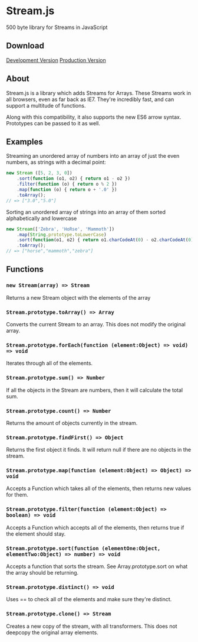 # Stream.js
500 byte library for Streams in JavaScript

## Download

[Development Version](src/stream.js) [Production Version](src/stream.prod.min.js)

## About

Stream.js is a library which adds Streams for Arrays. These Streams work in all browsers, even as far back as IE7. They're incredibly fast, and can support a multitude of functions.

Along with this compatibility, it also supports the new ES6 arrow syntax. Prototypes can be passed to it as well.

## Examples

Streaming an unordered array of numbers into an array of just the even numbers, as strings with a decimal point:

```javascript
new Stream ([5, 2, 3, 0])
    .sort(function (o1, o2) { return o1 - o2 })
    .filter(function (o) { return o % 2 })
    .map(function (o) { return o + '.0' })
    .toArray();
// => ["3.0","5.0"]
```

Sorting an unordered array of strings into an array of them sorted alphabetically and lowercase

```javascript
new Stream(['Zebra', 'HoRse', 'Mammoth'])
    .map(String.prototype.toLowerCase)
    .sort(function(o1, o2) { return o1.charCodeAt(0) - o2.charCodeAt(0) })
    .toArray();
// => ["horse","mammoth","zebra"]
```

## Functions

### `new Stream(array) => Stream`

Returns a new Stream object with the elements of the array

### `Stream.prototype.toArray() => Array`

Converts the current Stream to an array. This does not modify the original array.

### `Stream.prototype.forEach(function (element:Object) => void) => void`

Iterates through all of the elements.

### `Stream.prototype.sum() => Number`

If all the objects in the Stream are numbers, then it will calculate the total sum.

### `Stream.prototype.count() => Number`

Returns the amount of objects currently in the stream.

### `Stream.prototype.findFirst() => Object`

Returns the first object it finds. It will return null if there are no objects in the stream.

### `Stream.prototype.map(function (element:Object) => Object) => void`

Accepts a Function which takes all of the elements, then returns new values for them.

### `Stream.prototype.filter(function (element:Object) => boolean) => void`

Accepts a Function which accepts all of the elements, then returns true if the element should stay.

### `Stream.prototype.sort(function (elementOne:Object, elementTwo:Object) => number) => void`

Accepts a function that sorts the stream. See Array.prototype.sort on what the array should be returning.

### `Stream.prototype.distinct() => void`

Uses == to check all of the elements and make sure they're distinct.

### `Stream.prototype.clone() => Stream`

Creates a new copy of the stream, with all transformers. This does not deepcopy the original array elements.
